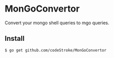 # MonGoConvertor
Convert your mongo shell queries to mgo queries.

## Install

```
$ go get github.com/codeStroke/MonGoConvertor
```